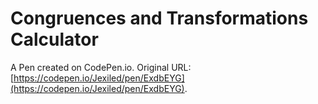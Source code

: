 # Congruences and Transformations Calculator

A Pen created on CodePen.io. Original URL: [https://codepen.io/Jexiled/pen/ExdbEYG](https://codepen.io/Jexiled/pen/ExdbEYG).

